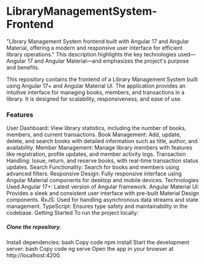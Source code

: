 # LibraryManagementSystem-Frontend
"Library Management System frontend built with Angular 17 and Angular Material, offering a modern and responsive user interface for efficient library operations."  This description highlights the key technologies used—Angular 17 and Angular Material—and emphasizes the project's purpose and benefits.

This repository contains the frontend of a Library Management System built using Angular 17+ and Angular Material UI. The application provides an intuitive interface for managing books, members, and transactions in a library. It is designed for scalability, responsiveness, and ease of use.

<h3>Features</h3>
User Dashboard: View library statistics, including the number of books, members, and current transactions.
Book Management: Add, update, delete, and search books with detailed information such as title, author, and availability.
Member Management: Manage library members with features like registration, profile updates, and member activity logs.
Transaction Handling: Issue, return, and reserve books, with real-time transaction status updates.
Search Functionality: Search for books and members using advanced filters.
Responsive Design: Fully responsive interface using Angular Material components for desktop and mobile devices.
Technologies Used
Angular 17+: Latest version of Angular framework.
Angular Material UI: Provides a sleek and consistent user interface with pre-built Material Design components.
RxJS: Used for handling asynchronous data streams and state management.
TypeScript: Ensures type safety and maintainability in the codebase.
Getting Started
To run the project locally:

<h5>Clone the repository.</h5>
Install dependencies:
bash
Copy code
npm install
Start the development server:
bash
Copy code
ng serve
Open the app in your browser at http://localhost:4200.
